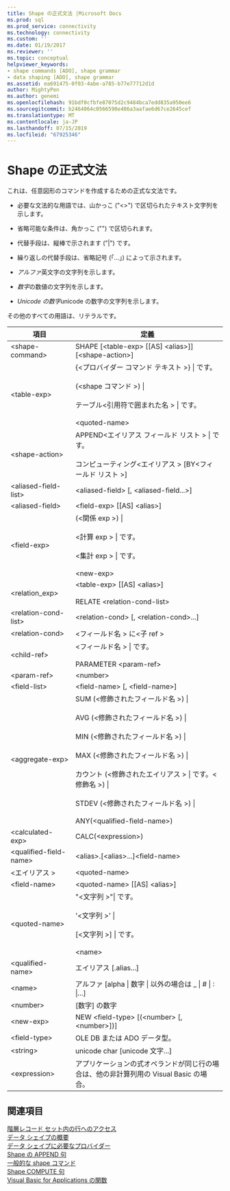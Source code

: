 ```yaml
---
title: Shape の正式文法 |Microsoft Docs
ms.prod: sql
ms.prod_service: connectivity
ms.technology: connectivity
ms.custom: ''
ms.date: 01/19/2017
ms.reviewer: ''
ms.topic: conceptual
helpviewer_keywords:
- shape commands [ADO], shape grammar
- data shaping [ADO], shape grammar
ms.assetid: ea691475-0f03-4abe-a785-b77e77712d1d
author: MightyPen
ms.author: genemi
ms.openlocfilehash: 91bdf0cfbfe87075d2c9484bca7edd835a950ee6
ms.sourcegitcommit: b2464064c0566590e486a3aafae6d67ce2645cef
ms.translationtype: MT
ms.contentlocale: ja-JP
ms.lasthandoff: 07/15/2019
ms.locfileid: "67925346"
---
```

# <a name="formal-shape-grammar"></a>Shape の正式文法
これは、任意図形のコマンドを作成するための正式な文法です。  
  
-   必要な文法的な用語では、山かっこ ("<>") で区切られたテキスト文字列を示します。  
  
-   省略可能な条件は、角かっこ ("") で区切られます。  
  
-   代替手段は、縦棒で示されます ("&#124;") です。  
  
-   繰り返しの代替手段は、省略記号 (「...」) によって示されます。  
  
-   *アルファ*英文字の文字列を示します。  
  
-   *数字*の数値の文字列を示します。  
  
-   *Unicode の数字*unicode の数字の文字列を示します。  
  
 その他のすべての用語は、リテラルです。  
  
|項目|定義|  
|----------|----------------|  
|\<shape-command>|SHAPE [\<table-exp> [[AS] \<alias>]][\<shape-action>]|  
|\<table-exp>|{\<プロバイダー コマンド テキスト >} &#124; です。<br /><br /> (\<shape コマンド >) &#124;<br /><br /> テーブル\<引用符で囲まれた名 > &#124; です。<br /><br /> \<quoted-name>|  
|\<shape-action>|APPEND\<エイリアス フィールド リスト > &#124; です。<br /><br /> コンピューティング\<エイリアス > [BY\<フィールド リスト >]|  
|\<aliased-field-list>|\<aliased-field> [, \<aliased-field...>]|  
|\<aliased-field>|\<field-exp> [[AS] \<alias>]|  
|\<field-exp>|(\<関係 exp >) &#124;<br /><br /> \<計算 exp > &#124; です。<br /><br /> \<集計 exp > &#124; です。<br /><br /> \<new-exp>|  
|<relation_exp>|\<table-exp> [[AS] \<alias>]<br /><br /> RELATE \<relation-cond-list>|  
|\<relation-cond-list>|\<relation-cond> [, \<relation-cond>...]|  
|\<relation-cond>|\<フィールド名 > に\<子 ref >|  
|\<child-ref>|\<フィールド名 > &#124; です。<br /><br /> PARAMETER \<param-ref>|  
|\<param-ref>|\<number>|  
|\<field-list>|\<field-name> [, \<field-name>]|  
|\<aggregate-exp>|SUM (\<修飾されたフィールド名 >) &#124;<br /><br /> AVG (\<修飾されたフィールド名 >) &#124;<br /><br /> MIN (\<修飾されたフィールド名 >) &#124;<br /><br /> MAX (\<修飾されたフィールド名 >) &#124;<br /><br /> カウント (\<修飾されたエイリアス > &#124; です。\<修飾名 >) &#124;<br /><br /> STDEV (\<修飾されたフィールド名 >) &#124;<br /><br /> ANY(\<qualified-field-name>)|  
|\<calculated-exp>|CALC(\<expression>)|  
|\<qualified-field-name>|\<alias>.[\<alias>...]\<field-name>|  
|\<エイリアス >|\<quoted-name>|  
|\<field-name>|\<quoted-name> [[AS] \<alias>]|  
|\<quoted-name>|"\<文字列 >"&#124; です。<br /><br /> '\<文字列 >' &#124;<br /><br /> [\<文字列 >] &#124; です。<br /><br /> \<name>|  
|\<qualified-name>|エイリアス [.alias...]|  
|\<name>|アルファ [alpha &#124; 数字 &#124; 以外の場合は _ &#124; # &#124; : &#124;...]|  
|\<number>|[数字] の数字|  
|\<new-exp>|NEW \<field-type> [(\<number> [, \<number>])]|  
|\<field-type>|OLE DB または ADO データ型。|  
|\<string>|unicode char [unicode 文字...]|  
|\<expression>|アプリケーションの式オペランドが同じ行の場合は、他の非計算列用の Visual Basic の場合。|  
  
## <a name="see-also"></a>関連項目  
 [階層レコード セット内の行へのアクセス](../../../ado/guide/data/accessing-rows-in-a-hierarchical-recordset.md)   
 [データ シェイプの概要](../../../ado/guide/data/data-shaping-overview.md)   
 [データ シェイプに必要なプロバイダー](../../../ado/guide/data/required-providers-for-data-shaping.md)   
 [Shape の APPEND 句](../../../ado/guide/data/shape-append-clause.md)   
 [一般的な shape コマンド](../../../ado/guide/data/shape-commands-in-general.md)   
 [Shape COMPUTE 句](../../../ado/guide/data/shape-compute-clause.md)   
 [Visual Basic for Applications の関数](../../../ado/guide/data/visual-basic-for-applications-functions.md)

